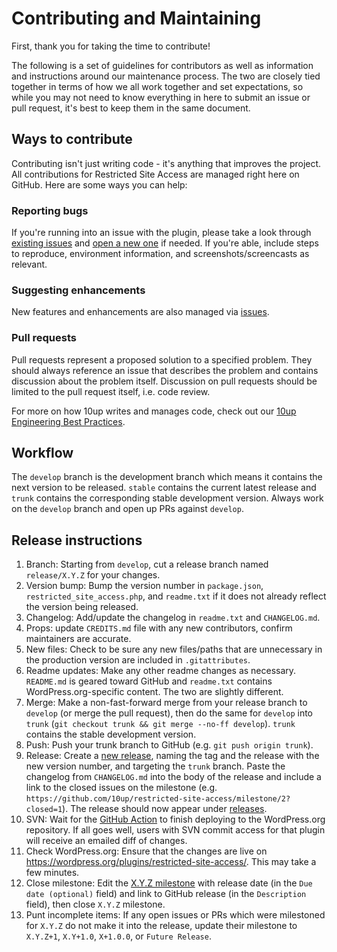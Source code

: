 # Contributing and Maintaining

First, thank you for taking the time to contribute!

The following is a set of guidelines for contributors as well as information and instructions around our maintenance process. The two are closely tied together in terms of how we all work together and set expectations, so while you may not need to know everything in here to submit an issue or pull request, it's best to keep them in the same document.

## Ways to contribute

Contributing isn't just writing code - it's anything that improves the project. All contributions for Restricted Site Access are managed right here on GitHub. Here are some ways you can help:

### Reporting bugs

If you're running into an issue with the plugin, please take a look through [existing issues](https://github.com/10up/restricted-site-access/issues) and [open a new one](https://github.com/10up/restricted-site-access/issues/new) if needed. If you're able, include steps to reproduce, environment information, and screenshots/screencasts as relevant.

### Suggesting enhancements

New features and enhancements are also managed via [issues](https://github.com/10up/restricted-site-access/issues).

### Pull requests

Pull requests represent a proposed solution to a specified problem. They should always reference an issue that describes the problem and contains discussion about the problem itself. Discussion on pull requests should be limited to the pull request itself, i.e. code review.

For more on how 10up writes and manages code, check out our [10up Engineering Best Practices](https://10up.github.io/Engineering-Best-Practices/).

## Workflow

The `develop` branch is the development branch which means it contains the next version to be released. `stable` contains the current latest release and `trunk` contains the corresponding stable development version. Always work on the `develop` branch and open up PRs against `develop`.

## Release instructions

1. Branch: Starting from `develop`, cut a release branch named `release/X.Y.Z` for your changes.
1. Version bump: Bump the version number in `package.json`, `restricted_site_access.php`, and `readme.txt` if it does not already reflect the version being released.
1. Changelog: Add/update the changelog in `readme.txt` and `CHANGELOG.md`.
1. Props: update `CREDITS.md` file with any new contributors, confirm maintainers are accurate.
1. New files: Check to be sure any new files/paths that are unnecessary in the production version are included in `.gitattributes`.
1. Readme updates: Make any other readme changes as necessary. `README.md` is geared toward GitHub and `readme.txt` contains WordPress.org-specific content. The two are slightly different.
1. Merge: Make a non-fast-forward merge from your release branch to `develop` (or merge the pull request), then do the same for `develop` into `trunk` (`git checkout trunk && git merge --no-ff develop`). `trunk` contains the stable development version.
1. Push: Push your trunk branch to GitHub (e.g. `git push origin trunk`).
1. Release: Create a [new release](https://github.com/10up/restricted-site-access/releases/new), naming the tag and the release with the new version number, and targeting the `trunk` branch. Paste the changelog from `CHANGELOG.md` into the body of the release and include a link to the closed issues on the milestone (e.g. `https://github.com/10up/restricted-site-access/milestone/2?closed=1`). The release should now appear under [releases](https://github.com/10up/restricted-site-access/releases).
1. SVN: Wait for the [GitHub Action](https://github.com/10up/restricted-site-access/actions) to finish deploying to the WordPress.org repository. If all goes well, users with SVN commit access for that plugin will receive an emailed diff of changes.
1. Check WordPress.org: Ensure that the changes are live on https://wordpress.org/plugins/restricted-site-access/. This may take a few minutes.
1. Close milestone: Edit the [X.Y.Z milestone](https://github.com/10up/restricted-site-access/milestone/#) with release date (in the `Due date (optional)` field) and link to GitHub release (in the `Description` field), then close `X.Y.Z` milestone.
1. Punt incomplete items: If any open issues or PRs which were milestoned for `X.Y.Z` do not make it into the release, update their milestone to `X.Y.Z+1`, `X.Y+1.0`, `X+1.0.0`, or `Future Release`.
